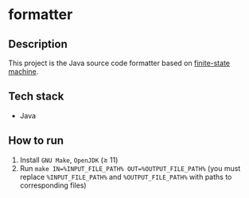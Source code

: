 # formatter

## Description

This project is the Java source code formatter based on
[finite-state machine](https://en.wikipedia.org/wiki/Finite-state_machine).

## Tech stack

* Java

## How to run

1) Install `GNU Make`, `OpenJDK` (≥ 11)
2) Run `make IN=%INPUT_FILE_PATH% OUT=%OUTPUT_FILE_PATH%` (you must replace
`%INPUT_FILE_PATH%` and `%OUTPUT_FILE_PATH%` with paths to corresponding files)
